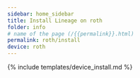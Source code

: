 ```yaml
---
sidebar: home_sidebar
title: Install Lineage on roth
folder: info
# name of the page (/{{permalink}}.html)
permalink: roth/install
device: roth
---
```

{% include templates/device_install.md %}
